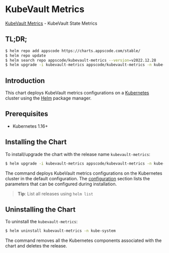 # KubeVault Metrics

[KubeVault Metrics](https://github.com/kubevault) - KubeVault State Metrics

## TL;DR;

```bash
$ helm repo add appscode https://charts.appscode.com/stable/
$ helm repo update
$ helm search repo appscode/kubevault-metrics --version=v2022.12.28
$ helm upgrade -i kubevault-metrics appscode/kubevault-metrics -n kube-system --create-namespace --version=v2022.12.28
```

## Introduction

This chart deploys KubeVault metrics configurations on a [Kubernetes](http://kubernetes.io) cluster using the [Helm](https://helm.sh) package manager.

## Prerequisites

- Kubernetes 1.16+

## Installing the Chart

To install/upgrade the chart with the release name `kubevault-metrics`:

```bash
$ helm upgrade -i kubevault-metrics appscode/kubevault-metrics -n kube-system --create-namespace --version=v2022.12.28
```

The command deploys KubeVault metrics configurations on the Kubernetes cluster in the default configuration. The [configuration](#configuration) section lists the parameters that can be configured during installation.

> **Tip**: List all releases using `helm list`

## Uninstalling the Chart

To uninstall the `kubevault-metrics`:

```bash
$ helm uninstall kubevault-metrics -n kube-system
```

The command removes all the Kubernetes components associated with the chart and deletes the release.


